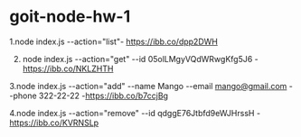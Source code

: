 # goit-node-hw-1

1.node index.js --action="list"- https://ibb.co/dpp2DWH

2. node index.js --action="get" --id 05olLMgyVQdWRwgKfg5J6 - https://ibb.co/NKLZHTH

3.node index.js --action="add" --name Mango --email mango@gmail.com --phone 322-22-22 -https://ibb.co/b7ccjBg

4.node index.js --action="remove" --id qdggE76Jtbfd9eWJHrssH - https://ibb.co/KVRNSLp
